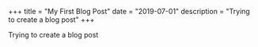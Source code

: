 +++
title = "My First Blog Post"
date = "2019-07-01"
description = "Trying to create a blog post"
+++

Trying to create a blog post